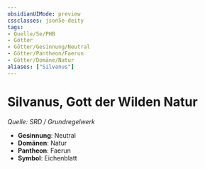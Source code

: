 ```yaml
---
obsidianUIMode: preview
cssclasses: json5e-deity
tags:
- Quelle/5e/PHB
- Götter
- Götter/Gesinnung/Neutral
- Götter/Pantheon/Faerun
- Götter/Domäne/Natur
aliases: ["Silvanus"]
---
```

# Silvanus, Gott der Wilden Natur
*Quelle: SRD / Grundregelwerk* 

- **Gesinnung**: Neutral
- **Domänen**: Natur
- **Pantheon**: Faerun
- **Symbol**: Eichenblatt